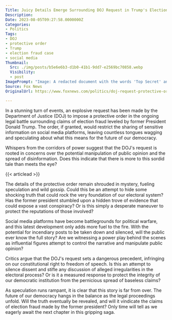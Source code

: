 ```yaml
---
Title: Juicy Details Emerge Surrounding DOJ Request in Trump's Election Fraud Case
Description: 
Date: 2023-08-05T09:27:58.0000000Z
Categories:
- Politics
Tags:
- DOJ
- protective order
- Trump
- election fraud case
- social media
Thumbnail:
  Src: ./img/posts/b5e6e6b3-d1b0-41b1-9dd7-e2569bc70858.webp
  Visibility:
  - post
ImagePrompt: "Image: A redacted document with the words 'Top Secret' and 'Confidential' stamped on it, symbolizing the mysterious and salacious nature of the DOJ request in Trump's election fraud case."
Source: Fox News
OriginalUrl: https://www.foxnews.com/politics/doj-request-protective-order-trumps-election-fraud-case-over-social-media-posts

---
```

In a stunning turn of events, an explosive request has been made by the Department of Justice (DOJ) to impose a protective order in the ongoing legal battle surrounding claims of election fraud leveled by former President Donald Trump. The order, if granted, would restrict the sharing of sensitive information on social media platforms, leaving countless tongues wagging and speculating about what this means for the future of our democracy.

Whispers from the corridors of power suggest that the DOJ's request is rooted in concerns over the potential manipulation of public opinion and the spread of disinformation. Does this indicate that there is more to this sordid tale than meets the eye?

{{< articlead >}}

The details of the protective order remain shrouded in mystery, fueling speculation and wild gossip. Could this be an attempt to hide some shocking truth that could rock the very foundation of our electoral system? Has the former president stumbled upon a hidden trove of evidence that could expose a vast conspiracy? Or is this simply a desperate maneuver to protect the reputations of those involved?

Social media platforms have become battlegrounds for political warfare, and this latest development only adds more fuel to the fire. With the potential for incendiary posts to be taken down and silenced, will the public ever know the full story? Are we witnessing a power play behind the scenes as influential figures attempt to control the narrative and manipulate public opinion?

Critics argue that the DOJ's request sets a dangerous precedent, infringing on our constitutional right to freedom of speech. Is this an attempt to silence dissent and stifle any discussion of alleged irregularities in the electoral process? Or is it a measured response to protect the integrity of our democratic institution from the pernicious spread of baseless claims?

As speculation runs rampant, it is clear that this story is far from over. The future of our democracy hangs in the balance as the legal proceedings unfold. Will the truth eventually be revealed, and will it vindicate the claims of election fraud made by the former president? Only time will tell as we eagerly await the next chapter in this gripping saga.
